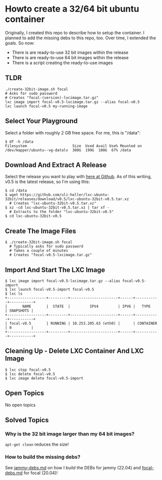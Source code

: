 Howto create a 32/64 bit ubuntu container
=====================================

Originally, I created this repo to describe how to setup the
container. I planned to add the missing debs to this repo, too.
Over time, I extended the goals. So now:

- There is are ready-to-use 32 bit images within the release
- There is are ready-to-use 64 bit images within the release
- There is a script creating the ready-to-use images

TLDR
----

```
./create-32bit-image.sh focal
# Asks for sudo password
# Creates "focal-(version)-lxcimage.tar.gz"
lxc image import focal-v0.5-lxcimage.tar.gz --alias focal-v0.5
lxc launch focal-v0.5 my-running-image
```

Select Your Playground
----------------------

Select a folder with roughly 2 GB free space. For me, this is "/data":

```
$ df -h /data
Filesystem                     Size  Used Avail Use% Mounted on
/dev/mapper/ubuntu--vg-datalv  300G  199G  100G  67% /data
```

Download And Extract A Release
------------------------------

Select the release you want to play with [here at Github](https://github.com/uli-heller/lxc-ubuntu-32bit/releases).
As of this writing, v0.5 is the latest release, so I'm using this:

```
$ cd /data
$ wget https://github.com/uli-heller/lxc-ubuntu-32bit/releases/download/v0.5/lxc-ubuntu-32bit-v0.5.tar.xz
  # Creates "lxc-ubuntu-32bit-v0.5.tar.xz"
$ xz -cd lxc-ubuntu-32bit-v0.5.tar.xz | tar xf -
  # Extracts to the folder "lxc-ubuntu-32bit-v0.5"
$ cd lxc-ubuntu-32bit-v0.5
```

Create The Image Files
----------------------

```
$ ./create-32bit-image.sh focal
  # Typically asks for sudo password
  # Takes a couple of minutes
  # Creates "focal-v0.5-lxcimage.tar.gz"
```

Import And Start The LXC Image
-------------------------------

```
$ lxc image import focal-v0.5-lxcimage.tar.gz --alias focal-v0.5-import
$ lxc launch focal-v0.5-import focal-v0.5
$ lxc ls
+------------------+---------+----------------------+------+-----------+-----------+
|       NAME       |  STATE  |         IPV4         | IPV6 |   TYPE    | SNAPSHOTS |
+------------------+---------+----------------------+------+-----------+-----------+
| focal-v0.5       | RUNNING | 10.253.205.63 (eth0) |      | CONTAINER | 0         |
+------------------+---------+----------------------+------+-----------+-----------+
```

Cleaning Up - Delete LXC Container And LXC Image
------------------------------------------------

```
$ lxc stop focal-v0.5
$ lxc delete focal-v0.5
$ lxc image delete focal-v0.5-import
```

Open Topics
-----------

No open topics

Solved Topics
-------------

### Why is the 32 bit image larger than my 64 bit images?

`apt-get clean` reduces the size!

### How to build the missing debs?

See [jammy-debs.md](jammy-debs.md) on how I build the DEBs for jammy (22.04)
and [focal-debs.md](focal-debs.md) for focal (20.04)!
